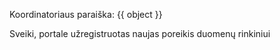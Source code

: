 Koordinatoriaus paraiška: {{ object }}

Sveiki, portale užregistruotas naujas poreikis duomenų rinkiniui